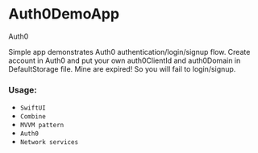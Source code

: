 # Auth0DemoApp
Auth0

Simple app demonstrates Auth0 authentication/login/signup flow.
Create account in Auth0 and put your own auth0ClientId and auth0Domain in DefaultStorage file. 
Mine are expired! So you will fail to login/signup.

### Usage:
* `SwiftUI`
* `Combine`
* `MVVM pattern`
* `Auth0`
* `Network services`
